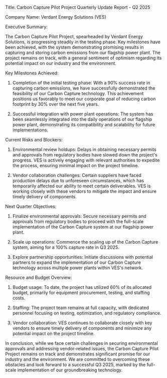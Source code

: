  Title: Carbon Capture Pilot Project Quarterly Update Report - Q2 2025

Company Name: Verdant Energy Solutions (VES)

Executive Summary:

The Carbon Capture Pilot Project, spearheaded by Verdant Energy Solutions, is progressing steadily in the testing phase. Key milestones have been achieved, with the system demonstrating promising results in capturing and storing carbon emissions from our flagship power plant. The project remains on track, with a general sentiment of optimism regarding its potential impact on our industry and the environment.

Key Milestones Achieved:

1. Completion of the initial testing phase: With a 90% success rate in capturing carbon emissions, we have successfully demonstrated the feasibility of our Carbon Capture technology. This achievement positions us favorably to meet our corporate goal of reducing carbon footprint by 30% over the next five years.

2. Successful integration with power plant operations: The system has been seamlessly integrated into the daily operations of our flagship power plant, demonstrating its compatibility and scalability for future implementations.

Current Risks and Blockers:

1. Environmental review holdups: Delays in obtaining necessary permits and approvals from regulatory bodies have slowed down the project's progress. VES is actively engaging with relevant authorities to expedite the process, ensuring minimal impact on the project timeline.

2. Vendor collaboration challenges: Certain suppliers have faced production delays due to unforeseen circumstances, which has temporarily affected our ability to meet certain deliverables. VES is working closely with these vendors to mitigate the impact and ensure timely delivery of components.

Next Quarter Objectives:

1. Finalize environmental approvals: Secure necessary permits and approvals from regulatory bodies to proceed with the full-scale implementation of the Carbon Capture system at our flagship power plant.

2. Scale up operations: Commence the scaling up of the Carbon Capture system, aiming for a 100% capture rate in Q3 2025.

3. Explore partnership opportunities: Initiate discussions with potential partners to expand the implementation of our Carbon Capture technology across multiple power plants within VES's network.

Resource and Budget Overview:

1. Budget usage: To date, the project has utilized 60% of its allocated budget, primarily for equipment procurement, testing, and staffing costs.

2. Staffing: The project team remains at full capacity, with dedicated personnel focusing on testing, optimization, and regulatory compliance.

3. Vendor collaboration: VES continues to collaborate closely with key vendors to ensure timely delivery of components and minimize any potential impact on the project timeline.

In conclusion, while we face certain challenges in securing environmental approvals and addressing vendor-related issues, the Carbon Capture Pilot Project remains on track and demonstrates significant promise for our industry and the environment. We are committed to overcoming these obstacles and look forward to a successful Q3 2025, marked by the full-scale implementation of our groundbreaking technology.